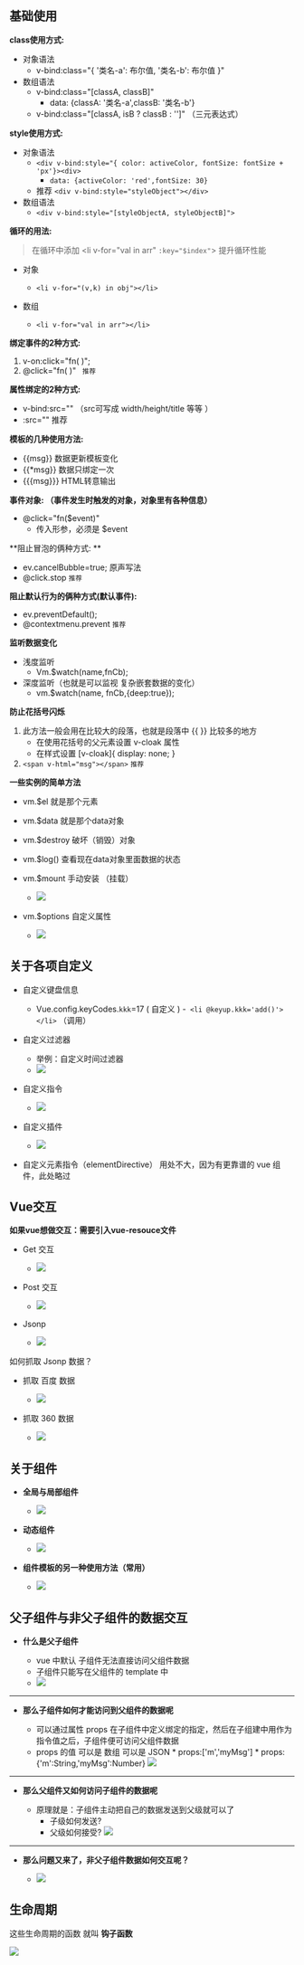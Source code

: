 ## 基础使用

**class使用方式:**

- 对象语法
	- v-bind:class="{ '类名-a': 布尔值, '类名-b': 布尔值 }"
- 数组语法
	- v-bind:class="[classA, classB]"
		- data: {classA: '类名-a',classB: '类名-b'}
	- v-bind:class="[classA, isB ? classB : '']"  （三元表达式）

**style使用方式:**

 - 对象语法
	 -  `<div v-bind:style="{ color: activeColor, fontSize: fontSize + 'px'}><div>`
		 -  `data: {activeColor: 'red',fontSize: 30}`
	 -  推荐  `<div v-bind:style="styleObject"></div> `
- 数组语法
	- `<div v-bind:style="[styleObjectA, styleObjectB]">`

**循环的用法:**

>在循环中添加 <li v-for="val in arr" `:key="$index"`>  提升循环性能

- 对象
	- `<li v-for="(v,k) in obj"></li> `

- 数组
	- `<li v-for="val in arr"></li> `

**绑定事件的2种方式:**

1.  v-on:click="fn( )";
2.  @click="fn( )"  ` 推荐`

**属性绑定的2种方式:**

- v-bind:src=""   （src可写成   width/height/title 等等 ）
- :src=""    推荐

**模板的几种使用方法:**

- {{msg}}         数据更新模板变化
- {{*msg}}       数据只绑定一次
- {{{msg}}}      HTML转意输出


**事件对象: （事件发生时触发的对象，对象里有各种信息）**

- @click="fn($event)"   
	- 传入形参，必须是 $event

**阻止冒泡的俩种方式: **
- ev.cancelBubble=true;    原声写法
- @click.stop                    `推荐`

**阻止默认行为的俩种方式(默认事件):**

- ev.preventDefault();
- @contextmenu.prevent    `推荐`

**监听数据变化**

- 浅度监听
	- Vm.$watch(name,fnCb);                    
- 深度监听（也就是可以监视 复杂嵌套数据的变化）
	- vm.$watch(name, fnCb,{deep:true});  

**防止花括号闪烁**

1. 此方法一般会用在比较大的段落，也就是段落中 {{ }} 比较多的地方
	- 在使用花括号的父元素设置 v-cloak 属性
	- 在样式设置  [v-cloak]{ display: none; }
2. `<span v-html="msg"></span>`   `推荐`


**一些实例的简单方法**

- vm.$el      就是那个元素
- vm.$data  就是那个data对象
- vm.$destroy  破坏（销毁）对象 
- vm.$log()    查看现在data对象里面数据的状态
- vm.$mount 手动安装 （挂载）
	-  ![](https://github.com/jianxiaoBai/vue_note/raw/master/imgs/mount.png)

- vm.$options 自定义属性
	-  ![](https://github.com/jianxiaoBai/vue_note/raw/master/imgs/options.png)

## 关于各项自定义

- 自定义键盘信息
	- Vue.config.keyCodes.`kkk`=17  ( 自定义 )
	-` <li @keyup.kkk='add()'></li>`  （调用）
- 自定义过滤器
	- 举例：自定义时间过滤器
	-  ![](https://github.com/jianxiaoBai/vue_note/raw/master/imgs/filter.png)

- 自定义指令
	-  ![](https://github.com/jianxiaoBai/vue_note/raw/master/imgs/directive.png)

- 自定义插件
	- ![](https://github.com/jianxiaoBai/vue_note/raw/master/imgs/zidingyichajian.png)


- 自定义元素指令（elementDirective） 用处不大，因为有更靠谱的 vue 组件，此处略过

## Vue交互

**如果vue想做交互：需要引入vue-resouce文件**

- Get 交互
	- ![](https://github.com/jianxiaoBai/vue_note/raw/master/imgs/get.png)

- Post 交互
	- ![](https://github.com/jianxiaoBai/vue_note/raw/master/imgs/post.png)

- Jsonp
	- ![](https://github.com/jianxiaoBai/vue_note/raw/master/imgs/jsonp.png)

如何抓取 Jsonp 数据？

- 抓取 百度 数据
	- ![](https://github.com/jianxiaoBai/vue_note/raw/master/imgs/baidu.gif)

- 抓取 360 数据
	- ![](https://github.com/jianxiaoBai/vue_note/raw/master/imgs/360.gif)


## 关于组件

 - **全局与局部组件** 
	 - ![](https://github.com/jianxiaoBai/vue_note/raw/master/imgs/component_1.png)

- **动态组件**
	- ![](https://github.com/jianxiaoBai/vue_note/raw/master/imgs/component_2.png)


- **组件模板的另一种使用方法（常用）**
	- ![](https://github.com/jianxiaoBai/vue_note/raw/master/imgs/component_3.png)

## 父子组件与非父子组件的数据交互

- **什么是父子组件**

	- vue 中默认 子组件无法直接访问父组件数据
	- 子组件只能写在父组件的 template 中
	-  ![](https://github.com/jianxiaoBai/vue_note/raw/master/imgs/father_son.png)


----------------------------

- **那么子组件如何才能访问到父组件的数据呢**

	 - 可以通过属性 props 在子组件中定义绑定的指定，然后在子组建中用作为指令值之后，子组件便可访问父组件数据
	 * props 的值 可以是 数组 可以是 JSON 
			* props:['m','myMsg']
			* props:{'m':String,'myMsg':Number}
	![](https://github.com/jianxiaoBai/vue_note/raw/master/imgs/father_son_1.png)


----------------------------

- **那么父组件又如何访问子组件的数据呢**
	
	 - 原理就是：子组件主动把自己的数据发送到父级就可以了
		 - 子级如何发送?
		 - 父级如何接受?
	![](https://github.com/jianxiaoBai/vue_note/raw/master/imgs/father_son_2.png)


----------------------------

- **那么问题又来了，非父子组件数据如何交互呢？**

	 - ![](https://github.com/jianxiaoBai/vue_note/raw/master/imgs/father_son!.png)

## 生命周期

这些生命周期的函数 就叫 **钩子函数**

![](https://github.com/jianxiaoBai/vue_note/raw/master/imgs/life.png)

